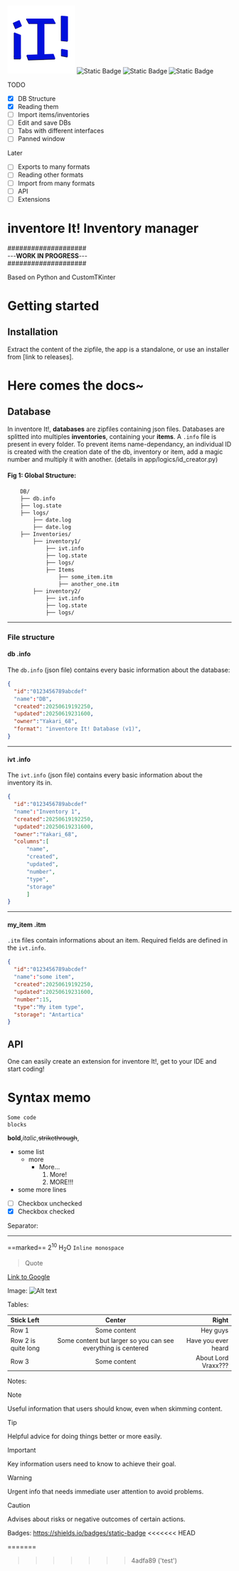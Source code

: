 ![inventore It! logo](./assets/icon.svg) ![Static Badge](https://img.shields.io/badge/Alpha%20Phase-FF0000)  ![Static Badge](https://img.shields.io/badge/Python-3.10.11-00CC00)  ![Static Badge](https://img.shields.io/badge/CustomTKinter-5.2.2-0088CC)

TODO
- [X] DB Structure
- [X] Reading them
- [ ] Import items/inventories
- [ ] Edit and save DBs
- [ ] Tabs with different interfaces
- [ ] Panned window

Later
- [ ] Exports to many formats
- [ ] Reading other formats
- [ ] Import from many formats
- [ ] API
- [ ] Extensions 

# inventore It! Inventory manager

####################</br>
---**WORK IN PROGRESS**---</br>
####################</br>

Based on Python and CustomTKinter

# Getting started

## Installation
Extract the content of the zipfile, the app is a standalone, or use an installer from [link to releases].







# Here comes the docs~

## Database

In inventore It!, **databases** are zipfiles containing json files. Databases are splitted into multiples **inventories**, containing your **items**. A `.info` file is present in every folder. To prevent items name-dependancy, an individual ID is created with the creation date of the db, inventory or item, add a magic number and multiply it with another. (details in app/logics/id_creator.py) 

#### Fig 1: Global Structure:
```
	DB/
	├── db.info
	├── log.state
	├── logs/
	    ├── date.log
	    ├── date.log
	├── Inventories/
	    ├── inventory1/
	        ├── ivt.info
	        ├── log.state
	        ├── logs/
	        ├── Items
	            ├── some_item.itm
	            ├── another_one.itm
	    ├── inventory2/
	        ├── ivt.info
	        ├── log.state
	        ├── logs/
```
---
### File structure
#### db .info

The `db.info` (json file) contains every basic information about the database:
```json
{
  "id":"0123456789abcdef"
  "name":"DB",
  "created":20250619192250,
  "updated":20250619231600,
  "owner":"Yakari_68",
  "format": "inventore It! Database (v1)",
}
``` 

---
#### ivt .info

The `ivt.info` (json file) contains every basic information about the inventory its in. 
```json
{
  "id":"0123456789abcdef"
  "name":"Inventory 1",
  "created":20250619192250,
  "updated":20250619231600,
  "owner":"Yakari_68",
  "columns":[
      "name",
      "created",
      "updated",
      "number",
      "type",
      "storage"
      ]
}
``` 

---
#### my_item .itm
`.itm` files contain informations about an item. Required fields are defined in the `ivt.info`.
```json
{
  "id":"0123456789abcdef"
  "name":"some item",
  "created":20250619192250,
  "updated":20250619231600,
  "number":15,
  "type":"My item type",
  "storage": "Antartica"
}
```
## API
One can easily create an extension for inventore It!, get to your IDE and start coding!



# Syntax memo

```mylanguage
Some code
blocks
```
**bold**,*italic*,~~strikethrough~~,
- some list
  * more
     + More...
       1. More!
       2. MORE!!!
- some more lines
- [ ] Checkbox unchecked
- [x] Checkbox checked 

Separator:

---
==marked==
2<sup>10</sup>
H<sub>2</sub>O
`Inline monospace`
> Quote

[Link to Google](https://google.com/)

Image:  ![Alt text](img.jpg)

<!-- Commented text -->

Tables:

|Stick Left       |Center                           |Right                        |
|:----------------|:-------------------------------:|--------------------------------------:|
|Row 1            |Some content                     |Hey guys                     |
|Row 2 is quite long           |Some content but larger so you can see everything is centered                     |Have you ever heard          |
|Row 3            |Some content                     |About Lord Vraxx???          |

Notes:

> [!NOTE]
> Useful information that users should know, even when skimming content.

> [!TIP]
> Helpful advice for doing things better or more easily.

> [!IMPORTANT]
> Key information users need to know to achieve their goal.

> [!WARNING]
> Urgent info that needs immediate user attention to avoid problems.

> [!CAUTION]
> Advises about risks or negative outcomes of certain actions.

Badges: https://shields.io/badges/static-badge
<<<<<<< HEAD

=======
>>>>>>> 4adfa89 ('test')
